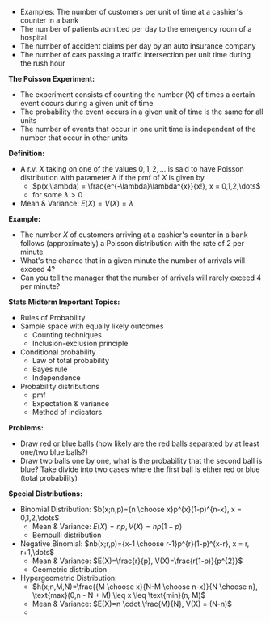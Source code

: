 - Examples: The number of customers per unit of time at a cashier's counter in a bank
- The number of patients admitted per day to the emergency room of a hospital
- The number of accident claims per day by an auto insurance company
- The number of cars passing a traffic intersection per unit time during the rush hour

**The Poisson Experiment:** 
- The experiment consists of counting the number (*X*) of times a certain event occurs during a given unit of time
- The probability the event occurs in a given unit of time is the same for all units
- The number of events that occur in one unit time is independent of the number that occur in other units

**Definition:**
- A r.v. $X$ taking on one of the values $0,1,2,\dots$ is said to have Poisson distribution with parameter $\lambda$ if the pmf of $X$ is given by
	- $p(x;\lambda) = \frac{e^{-\lambda}\lambda^{x}}{x!}, x = 0,1,2,\dots$
	- for some $\lambda > 0$
- Mean & Variance: $E(X) = V(X) = \lambda$

**Example:**
- The number $X$ of customers arriving at a cashier's counter in a bank follows (approximately) a Poisson distribution with the rate of 2 per minute
- What's the chance that in a given minute the number of arrivals will exceed 4?
- Can you tell the manager that the number of arrivals will rarely exceed 4 per minute?

**Stats Midterm Important Topics:**
- Rules of Probability
- Sample space with equally likely outcomes
	- Counting techniques
	- Inclusion-exclusion principle
- Conditional probability
	- Law of total probability
	- Bayes rule
	- Independence
- Probability distributions
	- pmf
	- Expectation & variance
	- Method of indicators

**Problems:**
- Draw red or blue balls (how likely are the red balls separated by at least one/two blue balls?)
- Draw two balls one by one, what is the probability that the second ball is blue? Take divide into two cases where the first ball is either red or blue (total probability)

**Special Distributions:**
- Binomial Distribution: $b(x;n,p)={n \choose x}p^{x}(1-p)^{n-x}, x = 0,1,2,\dots$
	- Mean & Variance: $E(X)=np, V(X)=np(1-p)$
	- Bernoulli distribution
- Negative Binomial: $nb(x;r,p)={x-1 \choose r-1}p^{r}(1-p)^{x-r}, x = r, r+1,\dots$
	- Mean & Variance: $E(X)=\frac{r}{p}, V(X)=\frac{r(1-p)}{p^{2}}$
	- Geometric distribution
- Hypergeometric Distribution:
	- $h(x;n,M,N)=\frac{{M \choose x}{N-M \choose n-x}}{N \choose n}, \text{max}(0,n - N + M) \leq x \leq \text{min}(n, M)$
	- Mean & Variance: $E(X)=n \cdot \frac{M}{N}, V(X) = (N-n)$
	- 